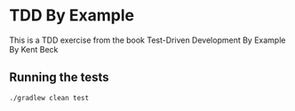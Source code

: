 # TDD By Example

This is a TDD exercise from the book Test-Driven Development By Example By Kent Beck

## Running the tests

```shell
./gradlew clean test
```
